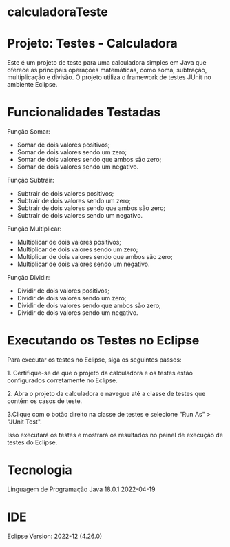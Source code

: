 # calculadoraTeste
<h1>Projeto: Testes - Calculadora</h1>

Este é um projeto de teste para uma calculadora simples em Java que oferece as principais operações matemáticas, como soma, subtração, 
multiplicação e divisão. O projeto utiliza o framework de testes JUnit no ambiente Eclipse.

<h1>Funcionalidades Testadas</h1>

Função Somar:
+ Somar de dois valores positivos;
+ Somar de dois valores sendo um zero;
+ Somar de dois valores sendo que ambos são zero;
+ Somar de dois valores sendo um negativo.

Função Subtrair:
+ Subtrair de dois valores positivos;
+ Subtrair de dois valores sendo um zero;
+ Subtrair de dois valores sendo que ambos são zero;
+ Subtrair de dois valores sendo um negativo.

Função Multiplicar:
+ Multiplicar de dois valores positivos;
+ Multiplicar de dois valores sendo um zero;
+ Multiplicar de dois valores sendo que ambos são zero;
+ Multiplicar de dois valores sendo um negativo.

Função Dividir:
+ Dividir de dois valores positivos;
+ Dividir de dois valores sendo um zero;
+ Dividir de dois valores sendo que ambos são zero;
+ Dividir de dois valores sendo um negativo.

<h1>Executando os Testes no Eclipse</h1>
Para executar os testes no Eclipse, siga os seguintes passos:
<p>1. Certifique-se de que o projeto da calculadora e os testes estão configurados corretamente no Eclipse.</p>
<p>2. Abra o projeto da calculadora e navegue até a classe de testes que contém os casos de teste.</p>
<p>3.Clique com o botão direito na classe de testes e selecione "Run As" > "JUnit Test".</p>

Isso executará os testes e mostrará os resultados no painel de execução de testes do Eclipse.

<h1>Tecnologia</h1>
Linguagem de Programação Java 18.0.1 2022-04-19

<h1>IDE</h1>
Eclipse Version: 2022-12 (4.26.0)





